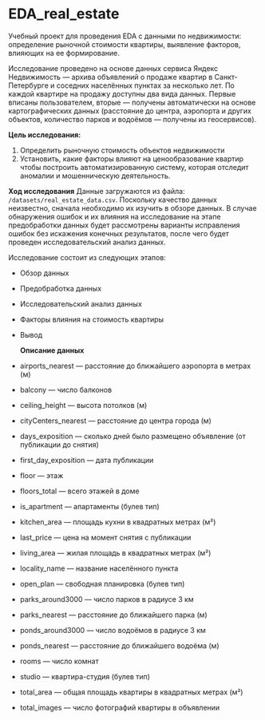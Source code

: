 # EDA_real_estate
Учебный проект для проведения EDA с данными по недвижимости: определение рыночной стоимости квартиры, выявление факторов, влияющих на ее формирование.

Исследование проведено на основе данных сервиса Яндекс Недвижимость — архива объявлений о продаже квартир в Санкт-Петербурге и соседних населённых пунктах за несколько лет. По каждой квартире на продажу доступны два вида данных. Первые вписаны пользователем, вторые — получены автоматически на основе картографических данных (расстояние до центра, аэропорта и других объектов, количество парков и водоёмов  — получены из геосервисов). 

**Цель исследования:**
1. Определить рыночную стоимость объектов недвижимости
2. Установить, какие факторы влияют на ценообразование квартир
чтобы построить автоматизированную систему, которая отследит аномалии и мошенническую деятельность.

**Ход исследования**
Данные загружаются из файла: ```/datasets/real_estate_data.csv```. Поскольку качество данных неизвестно, сначала необходимо их изучить в обзоре данных. В случае обнаружения ошибок и их влияния на исследование на этапе предобработки данных будет рассмотрены варианты исправления ошибок без искажения конечных результатов, после чего будет проведен исследовательский анализ данных. 

Исследование состоит из следующих этапов:
- Обзор данных
- Предобработка данных
- Исследовательский анализ данных
- Факторы влияния на стоимость квартиры
- Вывод

  **Описание данных**
- airports_nearest — расстояние до ближайшего аэропорта в метрах (м)
- balcony — число балконов
- ceiling_height — высота потолков (м)
- cityCenters_nearest — расстояние до центра города (м)
- days_exposition — сколько дней было размещено объявление (от публикации до снятия)
- first_day_exposition — дата публикации
- floor — этаж
- floors_total — всего этажей в доме
- is_apartment — апартаменты (булев тип)
- kitchen_area — площадь кухни в квадратных метрах (м²)
- last_price — цена на момент снятия с публикации
- living_area — жилая площадь в квадратных метрах (м²)
- locality_name — название населённого пункта
- open_plan — свободная планировка (булев тип)
- parks_around3000 — число парков в радиусе 3 км
- parks_nearest — расстояние до ближайшего парка (м)
- ponds_around3000 — число водоёмов в радиусе 3 км
- ponds_nearest — расстояние до ближайшего водоёма (м)
- rooms — число комнат
- studio — квартира-студия (булев тип)
- total_area — общая площадь квартиры в квадратных метрах (м²)
- total_images — число фотографий квартиры в объявлении
